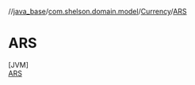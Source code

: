 //[java_base](../../../../index.md)/[com.shelson.domain.model](../../index.md)/[Currency](../index.md)/[ARS](index.md)

# ARS

[JVM]\
[ARS](index.md)
